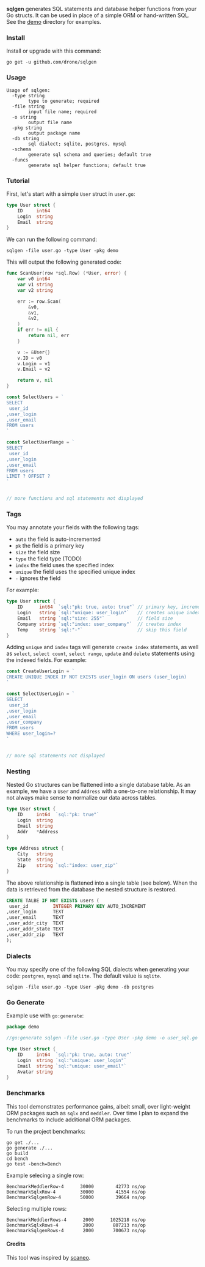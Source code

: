 **sqlgen** generates SQL statements and database helper functions from your Go structs. It can be used in place of a simple ORM or hand-written SQL. See the [demo](https://github.com/drone/sqlgen/tree/master/demo) directory for examples.

### Install

Install or upgrade with this command:

```
go get -u github.com/drone/sqlgen
```

### Usage

```
Usage of sqlgen:
  -type string
    	type to generate; required
  -file string
    	input file name; required
  -o string
    	output file name
  -pkg string
    	output package name
  -db string
    	sql dialect; sqlite, postgres, mysql
  -schema
    	generate sql schema and queries; default true
  -funcs
    	generate sql helper functions; default true
```

### Tutorial

First, let's start with a simple `User` struct in `user.go`:

```Go
type User struct {
	ID     int64
	Login  string
	Email  string
}
```

We can run the following command:

```
sqlgen -file user.go -type User -pkg demo
```

This will output the following generated code:

```Go
func ScanUser(row *sql.Row) (*User, error) {
	var v0 int64
	var v1 string
	var v2 string

	err := row.Scan(
		&v0,
		&v1,
		&v2,
	)
	if err != nil {
		return nil, err
	}

	v := &User{}
	v.ID = v0
	v.Login = v1
	v.Email = v2

	return v, nil
}

const SelectUsers = `
SELECT 
 user_id
,user_login
,user_email
FROM users 
`

const SelectUserRange = `
SELECT 
 user_id
,user_login
,user_email
FROM users 
LIMIT ? OFFSET ?
`


// more functions and sql statements not displayed
```

### Tags

You may annotate your fields with the following tags:

* `auto` the field is auto-incremented
* `pk` the field is a primary key
* `size` the field size
* `type` the field type (TODO)
* `index` the field uses the specified index
* `unique` the field uses the specified unique index
* `-` ignores the field

For example:

```Go
type User struct {
    ID      int64  `sql:"pk: true, auto: true"` // primary key, increment
    Login   string `sql:"unique: user_login"`   // creates unique index
    Email   string `sql:"size: 255"`            // field size
    Company string `sql:"index: user_company"`  // creates index
    Temp    string `sql:"-"`                    // skip this field
}
```

Adding `unique` and `index` tags will generate `create index` statements, as well as `select`, `select count`, `select range`, `update` and `delete` statements using the indexed fields. For example:

```Go
const CreateUserLogin = `
CREATE UNIQUE INDEX IF NOT EXISTS user_login ON users (user_login)
`

const SelectUserLogin = `
SELECT 
 user_id
,user_login
,user_email
,user_company
FROM users 
WHERE user_login=?
`


// more sql statements not displayed
```

### Nesting

Nested Go structures can be flattened into a single database table. As an example, we have a `User` and `Address` with a one-to-one relationship. It may not always make sense to normalize our data across tables.

```Go
type User struct {
	ID     int64  `sql:"pk: true"`
	Login  string
	Email  string
	Addr   *Address
}

type Address struct {
	City   string
	State  string
	Zip    string `sql:"index: user_zip"`
}
```

The above relationship is flattened into a single table (see below). When the data is retrieved from the database the nested structure is restored.

```sql
CREATE TALBE IF NOT EXISTS users (
 user_id         INTEGER PRIMARY KEY AUTO_INCREMENT
,user_login      TEXT
,user_email      TEXT
,user_addr_city  TEXT
,user_addr_state TEXT
,user_addr_zip   TEXT
);
```

### Dialects

You may specify one of the following SQL dialects when generating your code: `postgres`, `mysql` and `sqlite`. The default value is `sqlite`.

```
sqlgen -file user.go -type User -pkg demo -db postgres
```

### Go Generate

Example use with `go:generate`:

```Go
package demo

//go:generate sqlgen -file user.go -type User -pkg demo -o user_sql.go

type User struct {
	ID     int64  `sql:"pk: true, auto: true"`
	Login  string `sql:"unique: user_login"`
	Email  string `sql:"unique: user_email"`
	Avatar string
}
```

### Benchmarks

This tool demonstrates performance gains, albeit small, over light-weight ORM packages such as `sqlx` and `meddler`. Over time I plan to expand the benchmarks to include additional ORM packages.

To run the project benchmarks:

```
go get ./...
go generate ./...
go build
cd bench
go test -bench=Bench
```

Example selecing a single row:

```
BenchmarkMeddlerRow-4      30000        42773 ns/op
BenchmarkSqlxRow-4         30000        41554 ns/op
BenchmarkSqlgenRow-4       50000        39664 ns/op

```

Selecting multiple rows:

```
BenchmarkMeddlerRows-4      2000      1025218 ns/op
BenchmarkSqlxRows-4         2000       807213 ns/op
BenchmarkSqlgenRows-4       2000       700673 ns/op
```


#### Credits

This tool was inspired by [scaneo](https://github.com/variadico/scaneo).
